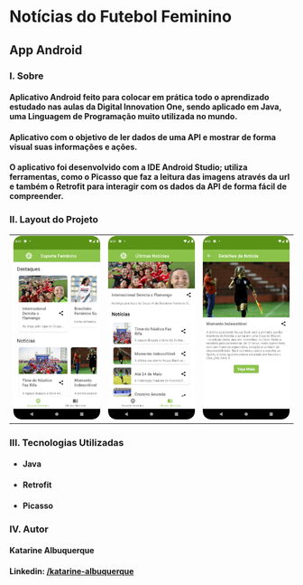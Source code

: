 # Notícias do Futebol Feminino 
## App Android



### I. Sobre

#### Aplicativo Android feito para colocar em prática todo o aprendizado estudado nas aulas da Digital Innovation One, sendo aplicado em Java, uma Linguagem de Programação muito utilizada no mundo.

#### Aplicativo com o objetivo de ler dados de uma API e mostrar de forma visual suas informações e ações.

#### O aplicativo foi desenvolvido com a IDE Android Studio; utiliza ferramentas, como o Picasso que faz a leitura das imagens através da url e também o Retrofit para interagir com os dados da API de forma fácil de compreender.

### II. Layout do Projeto

<table>
    <tr width="600">
        <td width="200"><img src="./imagens/img1.png" alt="Tela de Início" width="100%"></td>
        <td width="200"><img src="./imagens/img2.png" alt="Tela de Início" width="100%"></td>
        <td width="200"><img src="./imagens/img3.png" alt="Tela de Início" width="100%"></td>
    </tr> 
</table>

### III. Tecnologias Utilizadas

* #### Java
* #### Retrofit
* #### Picasso

### IV. Autor

#### Katarine Albuquerque
#### Linkedin: <a href="https://www.linkedin.com/in/katarine-albuquerque/">/katarine-albuquerque</a>
